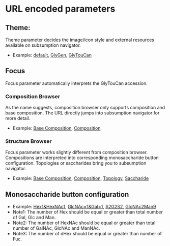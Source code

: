 # URL encoded parameters
## Theme:
Theme parameter decides the image/icon style and external resources available on subsumption navigator.
* Example: 
[default](https://gnome.glyomics.org/StructureBrowser.html?theme=default), 
[GlyGen](https://gnome.glyomics.org/StructureBrowser.html?theme=GlyGen), 
[GlyTouCan](https://gnome.glyomics.org/StructureBrowser.html?theme=GlyTouCan)
## Focus
Focus parameter automatically interprets the GlyTouCan accession. 
### Composition Browser
As the name suggests, composition browser only supports composition and base composition.
The URL directly jumps into subsumption navigator for more detail.
* Example:
[Base Composition](https://gnome.glyomics.org/CompositionBrowser.html?focus=G92050GC), 
[Composition](https://gnome.glyomics.org/CompositionBrowser.html?focus=G21581IH)
### Structure Browser
Focus parameter works slightly different from composition browser. Compositions are interpreted into corresponding monosaccharide button configuration. Topologies or saccharides bring you to subsumption navigator.
* Example:
[Base Composition](https://gnome.glyomics.org/StructureBrowser.html?focus=G92050GC), 
[Composition](https://gnome.glyomics.org/StructureBrowser.html?focus=G21581IH), 
[Topology](https://gnome.glyomics.org/StructureBrowser.html?focus=G44147IO), 
[Saccharide](https://gnome.glyomics.org/StructureBrowser.html?focus=G03652TR)

## Monosaccharide button configuration
* Example:
[Hex1&HexNAc1](https://gnome.glyomics.org/StructureBrowser.html?HexNAc=1&Hex=1), 
[GlcNAc=1&Gal=1](https://gnome.glyomics.org/StructureBrowser.html?GlcNAc=1&HexNAc=1&Gal=1&Hex=1), 
[A2G2S2](https://gnome.glyomics.org/StructureBrowser.html?GlcNAc=4&HexNAc=4&Gal=2&Man=3&Hex=5&NeuAc=2), 
[GlcNAc2Man9](https://gnome.glyomics.org/StructureBrowser.html?GlcNAc=2&HexNAc=2&Man=9&Hex=9)
* Note1: The number of Hex should be equal or greater than total number of Gal, Glc and Man.
* Note2: The number of HexNAc should be equal or greater than total number of GalNAc, GlcNAc and ManNAc.
* Note3: The number of dHex should be equal or greater than number of Fuc.